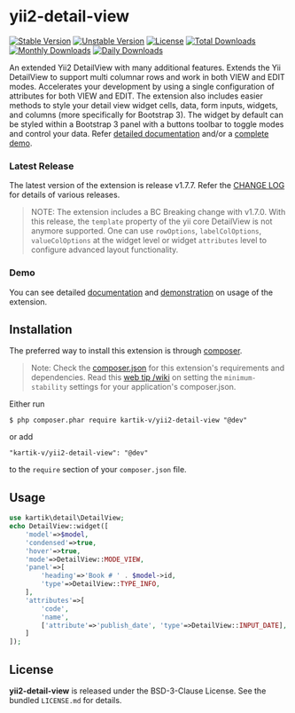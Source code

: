 yii2-detail-view
================

[![Stable Version](https://poser.pugx.org/kartik-v/yii2-detail-view/v/stable)](https://packagist.org/packages/kartik-v/yii2-detail-view)
[![Unstable Version](https://poser.pugx.org/kartik-v/yii2-detail-view/v/unstable)](https://packagist.org/packages/kartik-v/yii2-detail-view)
[![License](https://poser.pugx.org/kartik-v/yii2-detail-view/license)](https://packagist.org/packages/kartik-v/yii2-detail-view)
[![Total Downloads](https://poser.pugx.org/kartik-v/yii2-detail-view/downloads)](https://packagist.org/packages/kartik-v/yii2-detail-view)
[![Monthly Downloads](https://poser.pugx.org/kartik-v/yii2-detail-view/d/monthly)](https://packagist.org/packages/kartik-v/yii2-detail-view)
[![Daily Downloads](https://poser.pugx.org/kartik-v/yii2-detail-view/d/daily)](https://packagist.org/packages/kartik-v/yii2-detail-view)

An extended Yii2 DetailView with many additional features. Extends the Yii DetailView to support multi columnar rows and work in both VIEW and 
EDIT modes. Accelerates your development by using a single configuration of attributes for both VIEW and EDIT. The extension also 
includes easier methods to style your detail view widget cells, data, form inputs, widgets, and columns (more specifically for Bootstrap 3). 
The widget by default can be styled within a Bootstrap 3 panel with a buttons toolbar to toggle modes and control your data.
Refer [detailed documentation](http://demos.krajee.com/detail-view) and/or a [complete demo](http://demos.krajee.com/detail-view-demo).

### Latest Release
The latest version of the extension is release v1.7.7. Refer the [CHANGE LOG](https://github.com/kartik-v/yii2-detail-view/blob/master/CHANGE.md) for details of various releases.

> NOTE: The extension includes a BC Breaking change with v1.7.0. With this release, the `template` property of the yii core DetailView is not anymore supported. One can use `rowOptions`, `labelColOptions`, `valueColOptions` at the widget level or widget `attributes` level to configure advanced layout functionality.

### Demo
You can see detailed [documentation](http://demos.krajee.com/detail-view) and [demonstration](http://demos.krajee.com/detail-view-demo) on usage of the extension.

## Installation

The preferred way to install this extension is through [composer](http://getcomposer.org/download/).

> Note: Check the [composer.json](https://github.com/kartik-v/yii2-detail-view/blob/master/composer.json) for this extension's requirements and dependencies. 
Read this [web tip /wiki](http://webtips.krajee.com/setting-composer-minimum-stability-application/) on setting the `minimum-stability` settings for your application's composer.json.

Either run

```
$ php composer.phar require kartik-v/yii2-detail-view "@dev"
```

or add

```
"kartik-v/yii2-detail-view": "@dev"
```

to the ```require``` section of your `composer.json` file.

## Usage
```php
use kartik\detail\DetailView;
echo DetailView::widget([
    'model'=>$model,
    'condensed'=>true,
    'hover'=>true,
    'mode'=>DetailView::MODE_VIEW,
    'panel'=>[
        'heading'=>'Book # ' . $model->id,
        'type'=>DetailView::TYPE_INFO,
    ],
    'attributes'=>[
        'code',
        'name',
        ['attribute'=>'publish_date', 'type'=>DetailView::INPUT_DATE],
    ]
]);
```

## License

**yii2-detail-view** is released under the BSD-3-Clause License. See the bundled `LICENSE.md` for details.